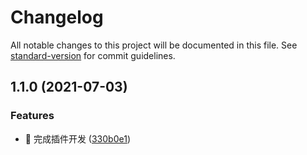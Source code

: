 # Changelog

All notable changes to this project will be documented in this file. See [standard-version](https://github.com/conventional-changelog/standard-version) for commit guidelines.

## 1.1.0 (2021-07-03)


### Features

* 🎸 完成插件开发 ([330b0e1](https://github.com/barretem/last-release-git-info-plugin/commit/330b0e100571202511ad661be1b56fac078e679e))
